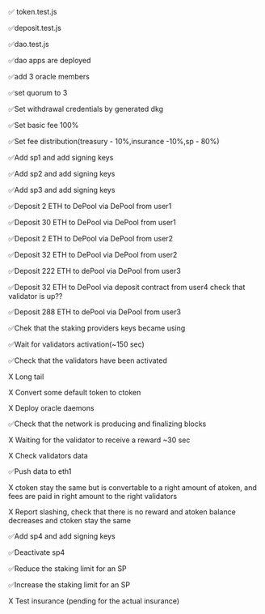 ✅ token.test.js

✅deposit.test.js

✅dao.test.js

✅dao apps are deployed

✅add 3 oracle members

✅set quorum to 3

✅Set withdrawal credentials by generated dkg

✅Set basic fee 100%

✅Set fee distribution(treasury - 10%,insurance -10%,sp - 80%)

✅Add sp1 and add signing keys

✅Add sp2 and add signing keys

✅Add sp3 and add signing keys

✅Deposit 2 ETH to DePool via DePool from user1

✅Deposit 30 ETH to DePool via DePool from user1

✅Deposit 2 ETH to DePool via DePool from user2

✅Deposit 32 ETH to DePool via DePool  from user2

✅Deposit 222 ETH to dePool via DePool from user3

✅Deposit 32 ETH to DePool via deposit contract from user4
check that validator is up??

✅Deposit 288 ETH to dePool via DePool from user3

✅Chek that the staking providers keys became using

✅Wait for validators activation(~150 sec)

✅Check that the validators have been activated

X Long tail

X Convert some default token to ctoken

X Deploy oracle daemons

✅Check that the network is producing and finalizing blocks

X Waiting for the validator to receive a reward ~30 sec

X Check validators data

✅Push data to eth1

X ctoken stay the same but is convertable to a right amount of atoken,
      and fees are paid in right amount to the right validators
    
X Report slashing, check that there is no reward and atoken balance decreases and ctoken stay the same

✅Add sp4 and add signing keys

✅Deactivate sp4

✅Reduce the staking limit for an SP

✅Increase the staking limit for an SP

X Test insurance (pending for the actual insurance)

